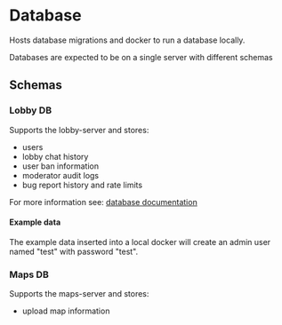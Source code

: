 # Database

Hosts database migrations and docker to run a database locally.

Databases are expected to be on a single server with different schemas

## Schemas

### Lobby DB

Supports the lobby-server and stores:
  - users
  - lobby chat history
  - user ban information
  - moderator audit logs
  - bug report history and rate limits

For more information see: [database documentation](/docs/development/database/)

#### Example data

The example data inserted into a local docker will create an admin user
named "test" with password "test".

### Maps DB

Supports the maps-server and stores:
- upload map information
